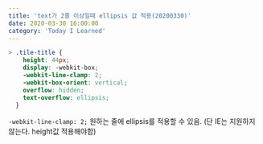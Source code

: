 ```yaml
---
title: 'text가 2줄 이상일때 ellipsis 값 적용(20200330)'
date: 2020-03-30 16:00:00
category: 'Today I Learned'
---
```




```scss
> .tile-title {
    height: 44px;
    display: -webkit-box;
    -webkit-line-clamp: 2;
    -webkit-box-orient: vertical;
    overflow: hidden;
    text-overflow: ellipsis;
  }
```

`-webkit-line-clamp: 2;` 원하는 줄에 ellipsis를 적용할 수 있음. (단 IE는 지원하지 않는다. height값 적용해야함)


